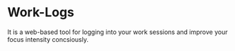 # Work-Logs
It is a web-based tool for logging into your work sessions and improve your focus intensity concsiously.
